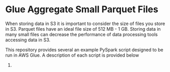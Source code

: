# Glue Aggregate Small Parquet Files

When storing data in S3 it is important to consider the size of files you store in S3. Parquet files have an ideal file size of 512 MB - 1 GB. Storing data in many small files can decrease the performance of data processing tools accessing data in S3. 

This repository provides several an example PySpark script designed to be run in AWS Glue. A description of each script is provided below

1. 
